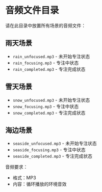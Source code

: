 # 音频文件目录

请在此目录中放置所有场景的音频文件：

## 雨天场景
- `rain_unfocused.mp3` - 未开始专注状态
- `rain_focusing.mp3` - 专注中状态
- `rain_completed.mp3` - 专注完成状态

## 雪天场景
- `snow_unfocused.mp3` - 未开始专注状态
- `snow_focusing.mp3` - 专注中状态
- `snow_completed.mp3` - 专注完成状态

## 海边场景
- `seaside_unfocused.mp3` - 未开始专注状态
- `seaside_focusing.mp3` - 专注中状态
- `seaside_completed.mp3` - 专注完成状态

音频要求：
- 格式：MP3
- 内容：循环播放的环境音效 